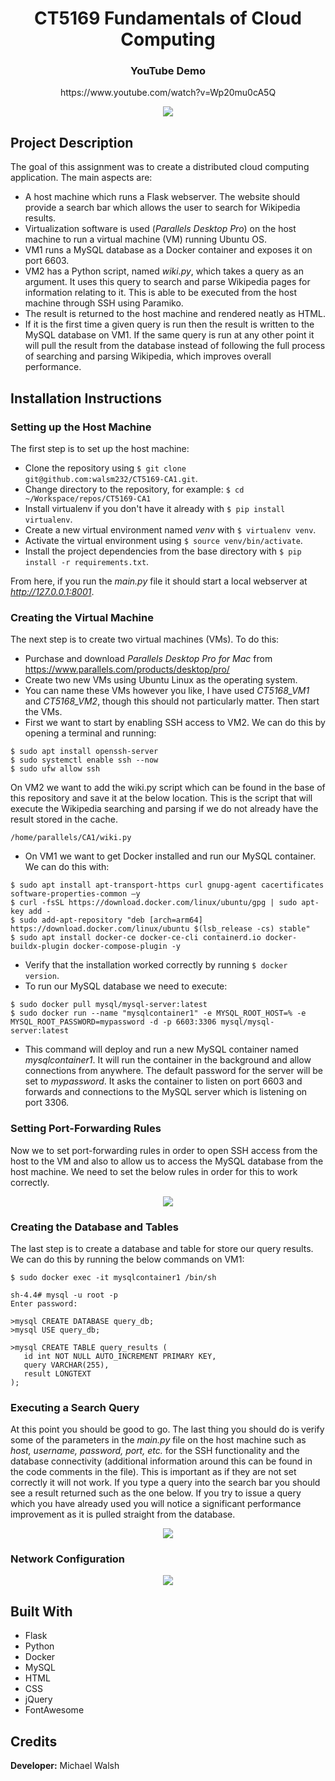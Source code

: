 <h1> <div align="center"> CT5169 Fundamentals of Cloud Computing  </div> </h1>
<h3> <div align="center"> YouTube Demo </div> </h3>
<p> <div align="center"> https://www.youtube.com/watch?v=Wp20mu0cA5Q </div> </p>

<div align="center"> <img src="static/home.png"> </div>

## Project Description
The goal of this assignment was to create a distributed cloud computing application. The main aspects are:
- A host machine which runs a Flask webserver. The website should provide a search bar which allows the user to search for Wikipedia results.
- Virtualization software is used (_Parallels Desktop Pro_) on the host machine to run a virtual machine (VM) running Ubuntu OS.
- VM1 runs a MySQL database as a Docker container and exposes it on port 6603.
- VM2 has a Python script, named _wiki.py_, which takes a query as an argument. It uses this query to search and parse Wikipedia pages for information relating to it. This is able to be executed from the host machine through SSH using Paramiko.
- The result is returned to the host machine and rendered neatly as HTML.
- If it is the first time a given query is run then the result is written to the MySQL database on VM1. If the same query is run at any other point it will pull the result from the database instead of following the full process of searching and parsing Wikipedia, which improves overall performance.


## Installation Instructions
### Setting up the Host Machine
The first step is to set up the host machine:
- Clone the repository using `$ git clone git@github.com:walsm232/CT5169-CA1.git`.
- Change directory to the repository, for example: `$ cd ~/Workspace/repos/CT5169-CA1`
- Install virtualenv if you don't have it already with `$ pip install virtualenv`.
- Create a new virtual environment named _venv_ with `$ virtualenv venv`.
- Activate the virtual environment using `$ source venv/bin/activate`.
- Install the project dependencies from the base directory with `$ pip install -r requirements.txt`.

From here, if you run the _main.py_ file it should start a local webserver at _http://127.0.0.1:8001_.


### Creating the Virtual Machine
The next step is to create two virtual machines (VMs). To do this:
- Purchase and download _Parallels Desktop Pro for Mac_ from https://www.parallels.com/products/desktop/pro/
- Create two new VMs using Ubuntu Linux as the operating system.
- You can name these VMs however you like, I have used _CT5168_VM1_ and _CT5168_VM2_, though this should not particularly matter. Then start the VMs.
- First we want to start by enabling SSH access to VM2. We can do this by opening a terminal and running:
```
$ sudo apt install openssh-server
$ sudo systemctl enable ssh --now
$ sudo ufw allow ssh
```
On VM2 we want to add the wiki.py script which can be found in the base of this repository and save it at the below location. This is the script that will execute the Wikipedia searching and parsing if we do not already have the result stored in the cache.
```
/home/parallels/CA1/wiki.py
```

- On VM1 we want to get Docker installed and run our MySQL container. We can do this with:
```
$ sudo apt install apt-transport-https curl gnupg-agent cacertificates software-properties-common –y
$ curl -fsSL https://download.docker.com/linux/ubuntu/gpg | sudo apt-key add -
$ sudo add-apt-repository "deb [arch=arm64] https://download.docker.com/linux/ubuntu $(lsb_release -cs) stable"
$ sudo apt install docker-ce docker-ce-cli containerd.io docker-buildx-plugin docker-compose-plugin -y
```
- Verify that the installation worked correctly by running `$ docker version`.
- To run our MySQL database we need to execute:
```
$ sudo docker pull mysql/mysql-server:latest
$ sudo docker run --name "mysqlcontainer1" -e MYSQL_ROOT_HOST=% -e MYSQL_ROOT_PASSWORD=mypassword -d -p 6603:3306 mysql/mysql-server:latest
```
- This command will deploy and run a new MySQL container named _mysqlcontainer1_. It will run the container in the background and allow connections from anywhere. The default password for the server will be set to _mypassword_. It asks the container to listen on port 6603 and forwards and connections to the MySQL server which is listening on port 3306.


### Setting Port-Forwarding Rules
Now we to set port-forwarding rules in order to open SSH access from the host to the VM and also to allow us to access the MySQL database from the host machine. We need to set the below rules in order for this to work correctly.

<div align="center"> <img src="static/port-forwarding.png"> </div>


### Creating the Database and Tables
The last step is to create a database and table for store our query results. We can do this by running the below commands on VM1:
```
$ sudo docker exec -it mysqlcontainer1 /bin/sh

sh-4.4# mysql -u root -p
Enter password:

>mysql CREATE DATABASE query_db;
>mysql USE query_db;

>mysql CREATE TABLE query_results (
   id int NOT NULL AUTO_INCREMENT PRIMARY KEY,
   query VARCHAR(255),
   result LONGTEXT
);
```

### Executing a Search Query
At this point you should be good to go. The last thing you should do is verify some of the parameters in the _main.py_ file on the host machine such as _host, username, password, port, etc._ for the SSH functionality and the database connectivity (additional information around this can be found in the code comments in the file). This is important as if they are not set correctly it will not work. If you type a query into the search bar you should see a result returned such as the one below. If you try to issue a query which you have already used you will notice a significant performance improvement as it is pulled straight from the database.

<div align="center"> <img src="static/search.png"> </div>

### Network Configuration
<div align="center"> <img src="static/networking-configuration.png"> </div>


## Built With
- Flask
- Python
- Docker
- MySQL
- HTML
- CSS
- jQuery
- FontAwesome

## Credits
**Developer:** Michael Walsh  
